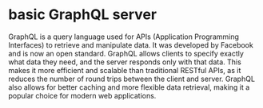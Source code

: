 # basic GraphQL server
 GraphQL is a query language used for APIs (Application Programming Interfaces) to retrieve and manipulate data. It was developed by Facebook and is now an open standard. GraphQL allows clients to specify exactly what data they need, and the server responds only with that data. This makes it more efficient and scalable than traditional RESTful APIs, as it reduces the number of round trips between the client and server. GraphQL also allows for better caching and more flexible data retrieval,
 making it a popular choice for modern web applications.  
